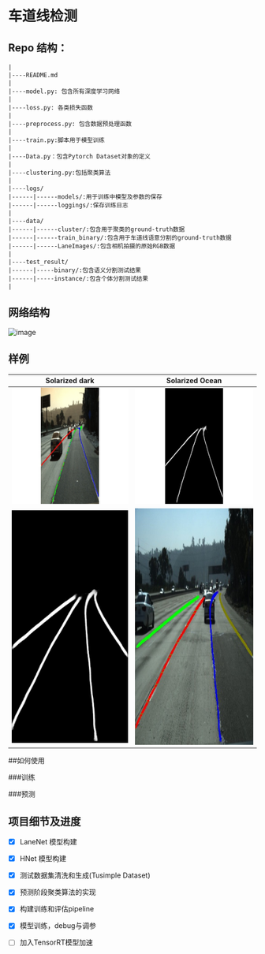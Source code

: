 # 车道线检测

## Repo 结构：

    |
    |----README.md
    |
    |----model.py: 包含所有深度学习网络
    |
    |----loss.py: 各类损失函数
    |
    |----preprocess.py: 包含数据预处理函数
    |
    |----train.py:脚本用于模型训练
    |
    |----Data.py：包含Pytorch Dataset对象的定义
    |
    |----clustering.py:包括聚类算法
    |
    |----logs/
    |------|------models/:用于训练中模型及参数的保存
    |------|------loggings/:保存训练日志
    |
    |----data/
    |------|------cluster/:包含用于聚类的ground-truth数据
    |------|------train_binary/:包含用于车道线语意分割的ground-truth数据
    |------|------LaneImages/:包含相机拍摄的原始RGB数据
    |
    |----test_result/
    |------|-----binary/:包含语义分割测试结果
    |------|-----instance/:包含个体分割测试结果
    |

## 网络结构
![image](./Images/LaneNet_Architecture.PNG)

## 样例
Solarized dark             |  Solarized Ocean
:-------------------------:|:-------------------------:
![alt-text-1](./Images/Webp.net-gifmaker.gif) | ![alt-text-2](./Images/Webp.net-gifmaker_1.gif)
![alt-text-1](./Images/20.jpg)| ![alt-text-2](./Images/30020.jpg)


##如何使用

###训练

###预测


## 项目细节及进度
- [x] LaneNet 模型构建
- [x] HNet 模型构建
- [x] 测试数据集清洗和生成(Tusimple Dataset)
- [x] 预测阶段聚类算法的实现
- [x] 构建训练和评估pipeline
- [x] 模型训练，debug与调参
- [ ] 加入TensorRT模型加速



